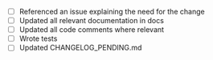 <!--

Thanks for filing a PR! Before hitting the button, please check the following items.
Please note that every non-trivial PR must reference an issue that explains the
changes in the PR.

-->

* [ ] Referenced an issue explaining the need for the change
* [ ] Updated all relevant documentation in docs
* [ ] Updated all code comments where relevant
* [ ] Wrote tests
* [ ] Updated CHANGELOG_PENDING.md
